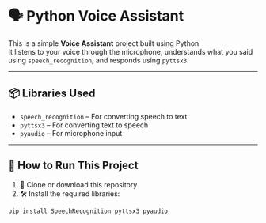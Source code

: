 # 🗣️ Python Voice Assistant

This is a simple **Voice Assistant** project built using Python.  
It listens to your voice through the microphone, understands what you said using `speech_recognition`, and responds using `pyttsx3`.

---

## 📦 Libraries Used

- `speech_recognition` – For converting speech to text
- `pyttsx3` – For converting text to speech
- `pyaudio` – For microphone input

---

## 🚀 How to Run This Project

1. 📁 Clone or download this repository
2. 🛠️ Install the required libraries:

```bash
pip install SpeechRecognition pyttsx3 pyaudio
